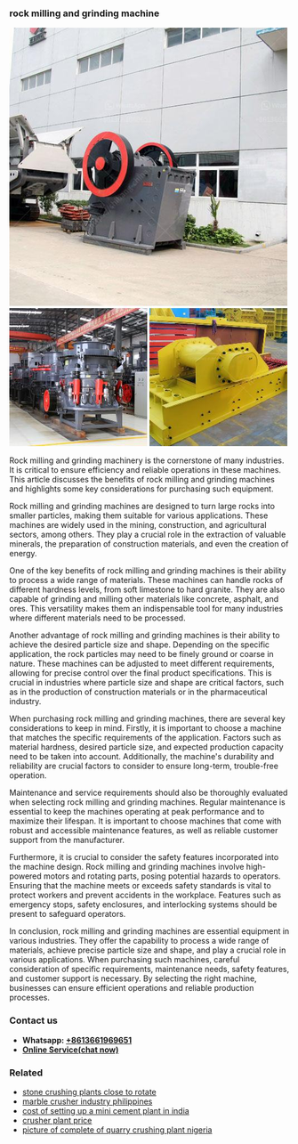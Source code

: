 <h3>rock milling and grinding machine</h3><img src='1703042417.jpg' alt=''><p>Rock milling and grinding machinery is the cornerstone of many industries. It is critical to ensure efficiency and reliable operations in these machines. This article discusses the benefits of rock milling and grinding machines and highlights some key considerations for purchasing such equipment.</p><p>Rock milling and grinding machines are designed to turn large rocks into smaller particles, making them suitable for various applications. These machines are widely used in the mining, construction, and agricultural sectors, among others. They play a crucial role in the extraction of valuable minerals, the preparation of construction materials, and even the creation of energy.</p><p>One of the key benefits of rock milling and grinding machines is their ability to process a wide range of materials. These machines can handle rocks of different hardness levels, from soft limestone to hard granite. They are also capable of grinding and milling other materials like concrete, asphalt, and ores. This versatility makes them an indispensable tool for many industries where different materials need to be processed.</p><p>Another advantage of rock milling and grinding machines is their ability to achieve the desired particle size and shape. Depending on the specific application, the rock particles may need to be finely ground or coarse in nature. These machines can be adjusted to meet different requirements, allowing for precise control over the final product specifications. This is crucial in industries where particle size and shape are critical factors, such as in the production of construction materials or in the pharmaceutical industry.</p><p>When purchasing rock milling and grinding machines, there are several key considerations to keep in mind. Firstly, it is important to choose a machine that matches the specific requirements of the application. Factors such as material hardness, desired particle size, and expected production capacity need to be taken into account. Additionally, the machine's durability and reliability are crucial factors to consider to ensure long-term, trouble-free operation.</p><p>Maintenance and service requirements should also be thoroughly evaluated when selecting rock milling and grinding machines. Regular maintenance is essential to keep the machines operating at peak performance and to maximize their lifespan. It is important to choose machines that come with robust and accessible maintenance features, as well as reliable customer support from the manufacturer.</p><p>Furthermore, it is crucial to consider the safety features incorporated into the machine design. Rock milling and grinding machines involve high-powered motors and rotating parts, posing potential hazards to operators. Ensuring that the machine meets or exceeds safety standards is vital to protect workers and prevent accidents in the workplace. Features such as emergency stops, safety enclosures, and interlocking systems should be present to safeguard operators.</p><p>In conclusion, rock milling and grinding machines are essential equipment in various industries. They offer the capability to process a wide range of materials, achieve precise particle size and shape, and play a crucial role in various applications. When purchasing such machines, careful consideration of specific requirements, maintenance needs, safety features, and customer support is necessary. By selecting the right machine, businesses can ensure efficient operations and reliable production processes.</p><h3>Contact us</h3><ul><li><strong>Whatsapp:&nbsp;<a href="https://wa.me/8613661969651">+8613661969651</a></strong></li><li><a href="https://swt.shibang-china.com/?git&amp;zhl&amp;rock milling and grinding machine"><strong>Online Service(chat now)</strong></a></li></ul><h3>Related</h3><ul><li><a href='stone crushing plants close to rotate.md'>stone crushing plants close to rotate</a></li><li><a href='marble crusher industry philippines.md'>marble crusher industry philippines</a></li><li><a href='cost of setting up a mini cement plant in india.md'>cost of setting up a mini cement plant in india</a></li><li><a href='crusher plant price.md'>crusher plant price</a></li><li><a href='picture of complete of quarry crushing plant nigeria.md'>picture of complete of quarry crushing plant nigeria</a></li></ul>